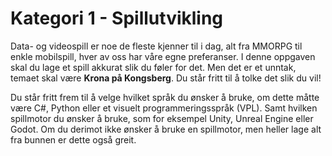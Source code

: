# Kategori 1 - Spillutvikling
Data- og videospill er noe de fleste kjenner til i dag, alt fra MMORPG til enkle mobilspill, hver av oss har våre egne preferanser. I denne oppgaven skal du lage et spill akkurat slik du føler for det. Men det er et unntak, temaet skal være **Krona på Kongsberg**. Du står fritt til å tolke det slik du vil! 

Du står fritt frem til å velge hvilket språk du ønsker å bruke, om dette måtte være C#, Python eller et visuelt programmeringsspråk (VPL). Samt hvilken spillmotor du ønsker å bruke, som for eksempel Unity, Unreal Engine eller Godot. Om du derimot ikke ønsker å bruke en spillmotor, men heller lage alt fra bunnen er dette også greit.
